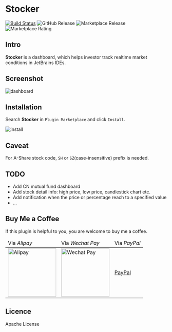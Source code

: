 # Stocker

[![Build Status](https://dev.azure.com/mvriddle/Stocker/_apis/build/status/WhiteVermouth.intellij-investor-dashboard?branchName=master)](https://dev.azure.com/mvriddle/Stocker/_build/latest?definitionId=1&branchName=master)
![GitHub Release](https://img.shields.io/github/v/release/WhiteVermouth/intellij-investor-dashboard)
![Marketplace Release](https://img.shields.io/jetbrains/plugin/v/com.vermouthx.intellij-investor-dashboard)
![Marketplace Rating](https://img.shields.io/jetbrains/plugin/r/stars/com.vermouthx.intellij-investor-dashboard)

## Intro

**Stocker** is a dashboard, which helps investor track realtime market conditions in JetBrains IDEs.

## Screenshot

![dashboard](https://i.imgur.com/hP1TbCD.png)

## Installation

Search **Stocker** in `Plugin Marketplace` and click `Install`.

![install](https://i.imgur.com/g3AODxd.png)

## Caveat

For A-Share stock code, `SH` or `SZ`(case-insensitive) prefix is needed.

## TODO

- Add CN mutual fund dashboard
- Add stock detail info: high price, low price, candlestick chart etc.
- Add notification when the price or percentage reach to a specified value
- ...

## Buy Me a Coffee

If this plugin is helpful to you, you are welcome to buy me a coffee.

<table>
<thead>
<tr>
<td>Via <em>Alipay</em></td>
<td>Via <em>Wechat Pay</em></td>
<td>Via <em>PayPal</em></td>
</tr>
</thead>
<tbody>
<tr>
<td><img src="https://i.imgur.com/9BBSh5V.jpg" alt="Alipay" width="150" /></td>
<td><img src="https://i.imgur.com/1Ew0PYv.jpg" alt="Wechat Pay" width="150"/></td>
<td><a href="https://paypal.me/vermouthx">PayPal</a></td>
</tr>
</tbody>
</table>

## Licence

Apache License

